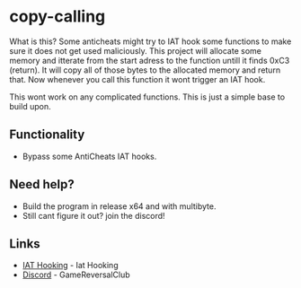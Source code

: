 # copy-calling

What is this?
Some anticheats might try to IAT hook some functions to make sure it does not get used maliciously. This project will allocate some memory and itterate from the start adress to the function untill it finds 0xC3 (return). It will copy all of those bytes to the allocated memory and return that. Now whenever you call this function it wont trigger an IAT hook.

This wont work on any complicated functions. This is just a simple base to build upon.

## Functionality
* Bypass some AntiCheats IAT hooks.

## Need help?
* Build the program in release x64 and with multibyte.
* Still cant figure it out? join the discord!

## Links
* [IAT Hooking](https://www.ired.team/offensive-security/code-injection-process-injection/import-adress-table-iat-hooking) - Iat Hooking
* [Discord](https://discord.gg/9XykzWqVMP) - GameReversalClub
